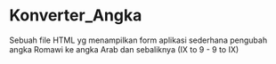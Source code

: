 # Konverter_Angka
Sebuah file HTML yg menampilkan form aplikasi sederhana pengubah angka Romawi ke angka Arab dan sebaliknya (IX to 9 - 9 to IX)
